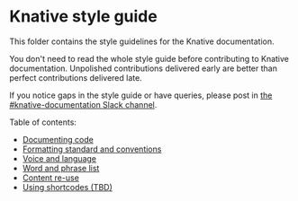 # Knative style guide

This folder contains the style guidelines for the Knative documentation.

You don't need to read the whole style guide before contributing to Knative documentation.
Unpolished contributions delivered early are better than perfect contributions delivered late.

If you notice gaps in the style guide or have queries, please post in [the #knative-documentation Slack channel](https://cloud-native.slack.com/archives/C04LY5G9ED7).

Table of contents:

- [Documenting code](documenting-code.md)
- [Formatting standard and conventions](style-and-formatting.md)
- [Voice and language](voice-and-language.md)
- [Word and phrase list](word-and-phrase-list.md)
- [Content re-use](content-reuse.md)
- [Using shortcodes (TBD)]()
